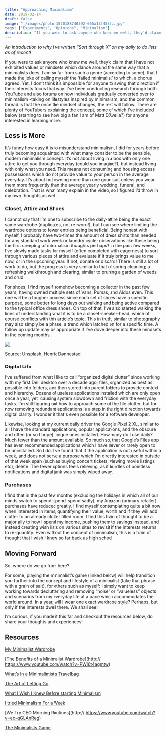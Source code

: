 ```yaml
---
title: "Approaching Minimalism"
date: 2019-02-14
draft: false
image: "./images/photo-1520188740392-665a13f453fc.jpg"
tags: ["Experiments", "Opinions", "Minimalism"]
description: "If you were to ask anyone who knew me well, they’d claim that I have not exhibited values or mindsets which dance around the same way that a minimalists does. I am so far from such a genre (according to some), that I made the joke of calling myself the ‘failed minimalist’ to which, a chorus agreed. Yet, I don’t think it’s impossible for anyone to swing that direction if their interests focus that way. I’ve been conducting research through both YouTube and also forums on how individuals gradually converted over to minimalism -taking on lifestyles inspired by minimalism, and the common thread is that the once the mindset changes, the rest will follow. There are plenty of YouTubers explaining the concept, some of which I’ve included below (starting to see how big a fan I am of Matt D’Avella?) for anyone interested in learning more."
---
```


_An introduction to why I’ve written “Sort through X” on my daily to do lists as of recent!_

If you were to ask anyone who knew me well, they’d claim that I have not exhibited values or mindsets which dance around the same way that a minimalists does. I am so far from such a genre (according to some), that I made the joke of calling myself the ‘failed minimalist’ to which, a chorus agreed. Yet, I don’t think it’s impossible for anyone to swing that direction if their interests focus that way. I’ve been conducting research through both YouTube and also forums on how individuals gradually converted over to minimalism -taking on lifestyles inspired by minimalism, and the common thread is that the once the mindset changes, the rest will follow. There are plenty of YouTubers explaining the concept, some of which I’ve included below (starting to see how big a fan I am of Matt D’Avella?) for anyone interested in learning more.

## Less is More

It’s funny how easy it is to misunderstand minimalism, I did for years before truly becoming acquainted with what many consider to be the sensible, modern minimalism concept. It’s not about living in a box with only one attire to get you through everyday (could you imagine?), but instead living with only what you need. This means not consuming and housing excess possessions which do not provide value to your person in the average everyday. It’s about not owning more than one good suit unless you wear them more frequently than the average yearly wedding, funeral, and celebration. That is what many explain in the video, so I figured I’d throw in my own thoughts as well.

### Closet, Attire and Shoes

I cannot say that I’m one to subscribe to the daily-attire being the exact same wardrobe (duplicates, not re-worn!), but I can see where limiting the wardrobe options to fewer entries being beneficial. Being honest with myself, I probably have two-times the amount of dress shirts than needed for any standard work week or laundry cycle; observations like these being the first creeping of minimalism thoughts perhaps? In the past few weeks, I’ve slowly made tasks for myself (often completed with eagerness) to sort through various pieces of attire and evaluate if it truly brings value to me now, or in the upcoming year. If not, donate or discard! There is still a lot of work to do, but the progress is very similar to that of spring cleaning; a refreshing walkthrough and clearing, similar to pruning a garden of weeds and crud

For shoes, I find myself somehow becoming a collector in the past few years, having owned multiple sets of Vans, Pumas, and Aldos even. This one will be a tougher process since each set of shoes have a specific purpose, some better for long days out walking and being active compared to the typical office dress shoes. On top of that, I’ve also started walking the lines of understanding what it is to be a closet-sneaker-head, which of course conflicts with this article’s topic. This in truth, similar to photography may also simply be a phase, a trend which latched on for a specific time. A follow up update may be appropriate if I’ve dove deeper into these mindsets in the coming months.

![](https://images.unsplash.com/photo-1512413914633-b5043f4041ea?ixlib=rb-1.2.1&ixid=eyJhcHBfaWQiOjEyMDd9)

Source: Unsplash, Henrik Dønnestad

### Digital Life

I’ve suffered from what I like to call “organized digital clutter” since working with my first Dell desktop over a decade ago; files, organized as best as possible into folders, and then stored into parent folders to provide context and hierarchy. Dozens of useless applications installed which are only open once a year, yet  causing system slowdown and friction with the everyday tasks. I'm still figuring out how to approach some of the file clutter, but for now removing redundant applications is a step in the right direction towards digital clarity. I wonder if that's even possible for a software developer.

Likewise, looking at my current daily driver the Google Pixel 2 XL, similar to all I have the standard applications, popular applications, and the obscure and often (or so I hope) unique ones installed. How many do I use daily? Much fewer than the amount available. So much so, that Google’s Files app has even recommended applications which I have never or rarely open to be uninstalled. So I do. I’ve found that if the application is not useful within a week, and does not serve a purpose which I’m directly interested in outside of that week span (such as buying concert tickets, viewing movie listings etc), delete. The fewer options feels relieving, as if hurdles of pointless notifications and digital jank was simply wiped away.

### Purchases

I find that in the past few months (excluding the holidays in which all of our minds switch to spend-spend-spend sadly), my Amazon (primary retailer) purchases have reduced greatly. I find myself contemplating quite a bit now when interested in items, quantifying their value, worth and if they will add clutter to an already clutter filled room. I find this train of thought to be a major ally to how I spend my income, pushing them to savings instead, and instead creating wish lists on various sites to revisit if the interests returns to re-quantify. Even without the concept of minimalism, this is a train of thought that I wish I knew so far back as high school.

## Moving Forward

So, where do we go from here?

For some, playing the minimalist’s game (linked below) will help transition you further into the concept and lifestyle of a minimalist (take that phrase with a grain of salt), for others such as myself: I simply want to keep working towards decluttering and removing “noise” or “valueless” objects and scenarios from my everyday life at a pace which accommodates the world around. In a year, will I wear one exact wardrobe style? Perhaps, but only if the interests dwell there. We shall see!

I’m curious, if you made it this far and checkout the resources below, do share your thoughts and experiences!

## Resources

[My Minimalist Wardrobe](https://www.youtube.com/watch?v=DSHsIOIhjJY)

[The Benefits of a Minimalist Wardrobe](http:// https://www.youtube.com/watch?v=PWl6t4agmtw)

[What’s In a Minimalimist’s Travelbag](https://www.youtube.com/watch?v=_J_eBzutBR0)

[The Art of Letting Go](https://www.youtube.com/watch?v=w7rewjFNiys)

[What I Wish I Knew Before starting Minimalism](https://www.youtube.com/watch?v=V-woPcr04DM)

[I tried Minimalism For a Week](https://www.youtube.com/watch?v=6PDlf8mPMh8)

[We Try CEO Morning Routines](http:// https://www.youtube.com/watch?v=ec-qGLAnReg﻿)

[The Minimalists Game](https://www.theminimalists.com/game/)
